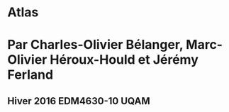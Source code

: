 # Atlas

Par Charles-Olivier Bélanger, Marc-Olivier Héroux-Hould et Jérémy Ferland
==============
Hiver 2016 EDM4630-10 UQAM 
--------------






